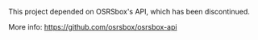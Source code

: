This project depended on OSRSbox's API, which has been discontinued.

More info: https://github.com/osrsbox/osrsbox-api
